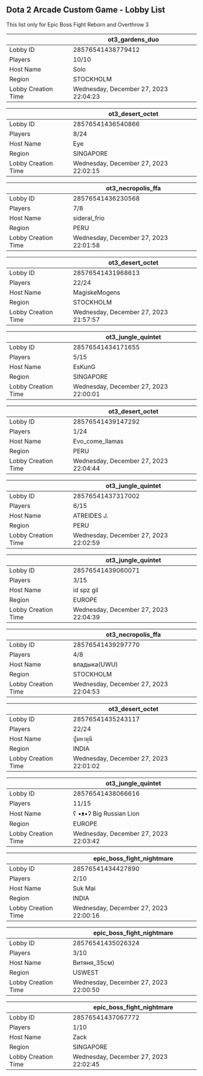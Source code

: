 ## Dota 2 Arcade Custom Game - Lobby List

This list only for Epic Boss Fight Reborn and Overthrow 3

|  | ot3_gardens_duo |
| ------ | ------ |
| Lobby ID | 28576541438779412 |
| Players | 10/10 |
| Host Name | Solo |
| Region | STOCKHOLM |
| Lobby Creation Time | Wednesday, December 27, 2023 22:04:23 |


|  | ot3_desert_octet |
| ------ | ------ |
| Lobby ID | 28576541436540866 |
| Players | 8/24 |
| Host Name | Eye |
| Region | SINGAPORE |
| Lobby Creation Time | Wednesday, December 27, 2023 22:02:15 |


|  | ot3_necropolis_ffa |
| ------ | ------ |
| Lobby ID | 28576541436230568 |
| Players | 7/8 |
| Host Name | sideral_frio |
| Region | PERU |
| Lobby Creation Time | Wednesday, December 27, 2023 22:01:58 |


|  | ot3_desert_octet |
| ------ | ------ |
| Lobby ID | 28576541431968613 |
| Players | 22/24 |
| Host Name | MagiskeMogens |
| Region | STOCKHOLM |
| Lobby Creation Time | Wednesday, December 27, 2023 21:57:57 |


|  | ot3_jungle_quintet |
| ------ | ------ |
| Lobby ID | 28576541434171655 |
| Players | 5/15 |
| Host Name | EsKunG |
| Region | SINGAPORE |
| Lobby Creation Time | Wednesday, December 27, 2023 22:00:01 |


|  | ot3_desert_octet |
| ------ | ------ |
| Lobby ID | 28576541439147292 |
| Players | 1/24 |
| Host Name | Evo_come_llamas |
| Region | PERU |
| Lobby Creation Time | Wednesday, December 27, 2023 22:04:44 |


|  | ot3_jungle_quintet |
| ------ | ------ |
| Lobby ID | 28576541437317002 |
| Players | 6/15 |
| Host Name | ATREIDES J. |
| Region | PERU |
| Lobby Creation Time | Wednesday, December 27, 2023 22:02:59 |


|  | ot3_jungle_quintet |
| ------ | ------ |
| Lobby ID | 28576541439060071 |
| Players | 3/15 |
| Host Name | id spz gil |
| Region | EUROPE |
| Lobby Creation Time | Wednesday, December 27, 2023 22:04:39 |


|  | ot3_necropolis_ffa |
| ------ | ------ |
| Lobby ID | 28576541439297770 |
| Players | 4/8 |
| Host Name | владыка(UWU) |
| Region | STOCKHOLM |
| Lobby Creation Time | Wednesday, December 27, 2023 22:04:53 |


|  | ot3_desert_octet |
| ------ | ------ |
| Lobby ID | 28576541435243117 |
| Players | 22/24 |
| Host Name | ปู่มหามุนี |
| Region | INDIA |
| Lobby Creation Time | Wednesday, December 27, 2023 22:01:02 |


|  | ot3_jungle_quintet |
| ------ | ------ |
| Lobby ID | 28576541438066616 |
| Players | 11/15 |
| Host Name | ʕ •ᴥ•ʔ Big Russian Lion |
| Region | EUROPE |
| Lobby Creation Time | Wednesday, December 27, 2023 22:03:42 |


|  | epic_boss_fight_nightmare |
| ------ | ------ |
| Lobby ID | 28576541434427890 |
| Players | 2/10 |
| Host Name | Suk Mai |
| Region | INDIA |
| Lobby Creation Time | Wednesday, December 27, 2023 22:00:16 |


|  | epic_boss_fight_nightmare |
| ------ | ------ |
| Lobby ID | 28576541435026324 |
| Players | 3/10 |
| Host Name | Витяня_35см) |
| Region | USWEST |
| Lobby Creation Time | Wednesday, December 27, 2023 22:00:50 |


|  | epic_boss_fight_nightmare |
| ------ | ------ |
| Lobby ID | 28576541437067772 |
| Players | 1/10 |
| Host Name | Zack |
| Region | SINGAPORE |
| Lobby Creation Time | Wednesday, December 27, 2023 22:02:45 |


